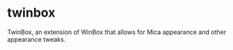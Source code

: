 # twinbox
TwinBox, an extension of WinBox that allows for Mica appearance and other appearance tweaks.
